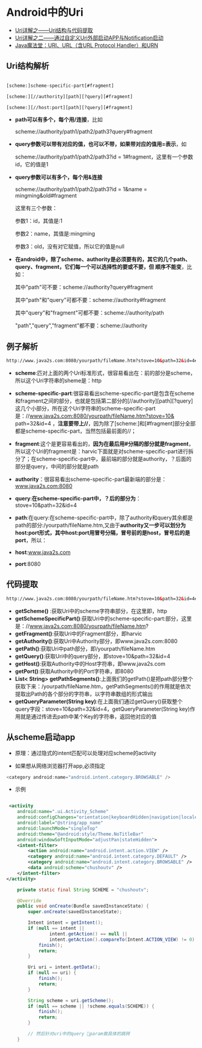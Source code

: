 # Android中的Uri

- [Uri详解之——Uri结构与代码提取](http://blog.csdn.net/harvic880925/article/details/44679239)
- [Uri详解之二——通过自定义Uri外部启动APP与Notification启动](http://blog.csdn.net/harvic880925/article/details/44781557)
- [Java魔法堂：URI、URL（含URL Protocol Handler）和URN](http://www.cnblogs.com/fsjohnhuang/p/4280369.html)

## Uri结构解析

```html

[scheme:]scheme-specific-part[#fragment]

[scheme:][//authority][path][?query][#fragment]

[scheme:][//host:port][path][?query][#fragment]

```

- **path可以有多个，每个用/连接**，比如

    scheme://authority/path1/path2/path3?query#fragment

- **query参数可以带有对应的值，也可以不带，如果带对应的值用=表示**，如

    scheme://authority/path1/path2/path3?id = 1#fragment，这里有一个参数id，它的值是1

- **query参数可以有多个，每个用&连接**

    scheme://authority/path1/path2/path3?id = 1&name = mingming&old#fragment

    这里有三个参数：

    参数1：id，其值是:1

    参数2：name，其值是:mingming

    参数3：old，没有对它赋值，所以它的值是null

- **在android中，除了scheme、authority是必须要有的，其它的几个path、query、fragment，它们每一个可以选择性的要或不要，但  顺序不能变**，比如：

    其中"path"可不要：scheme://authority?query#fragment

    其中"path"和"query"可都不要：scheme://authority#fragment

    其中"query"和"fragment"可都不要：scheme://authority/path

    "path","query","fragment"都不要：scheme://authority


## 例子解析

```html
http://www.java2s.com:8080/yourpath/fileName.htm?stove=10&path=32&id=4#harvic
```

- **scheme**:匹对上面的两个Uri标准形式，很容易看出在：前的部分是scheme，所以这个Uri字符串的sheme是：http

- **scheme-specific-part**:很容易看出scheme-specific-part是包含在scheme和fragment之间的部分，也就是包括第二部分的[//authority][path][?query]这几个小部分，所在这个Uri字符串的scheme-specific-part是：//www.java2s.com:8080/yourpath/fileName.htm?stove=10& path=32&id=4 ，**注意要带上//**，因为除了[scheme:]和[#fragment]部分全部都是scheme-specific-part，当然包括最前面的//；

- **fragment**:这个是更容易看出的，**因为在最后用#分隔的部分就是fragment**，所以这个Uri的fragment是：harvic下面就是对scheme-specific-part进行拆分了；在scheme-specific-part中，最前端的部分就是authority，？后面的部分是query，中间的部分就是path

- **authority**：很容易看出scheme-specific-part最新端的部分是：www.java2s.com:8080

- **query**:**在scheme-specific-part中，？后的部分为**：stove=10&path=32&id=4

- **path**:在query:在scheme-specific-part中，除了authority和query其余都是path的部分:/yourpath/fileName.htm,又由于**authority又一步可以划分为host:port形式，其中host:port用冒号分隔，冒号前的是host，冒号后的是port**，所以：

- **host**:www.java2s.com

- **port**:8080


## 代码提取

```html
http://www.java2s.com:8080/yourpath/fileName.htm?stove=10&path=32&id=4#harvic

```

- **getScheme()** :获取Uri中的scheme字符串部分，在这里即，http
- **getSchemeSpecificPart()**:获取Uri中的scheme-specific-part:部分，这里是：//www.java2s.com:8080/yourpath/fileName.htm?
- **getFragment()**:获取Uri中的Fragment部分，即harvic
- **getAuthority()**:获取Uri中Authority部分，即www.java2s.com:8080
- **getPath()**:获取Uri中path部分，即/yourpath/fileName.htm
- **getQuery()**:获取Uri中的query部分，即stove=10&path=32&id=4
- **getHost()**:获取Authority中的Host字符串，即www.java2s.com
- **getPort()**:获取Authority中的Port字符串，即8080
- **List< String> getPathSegments()**:上面我们的getPath()是把path部分整个获取下来：/yourpath/fileName.htm，getPathSegments()的作用就是依次提取出Path的各个部分的字符串，以字符串数组的形式输出
- **getQueryParameter(String key)**:在上面我们通过getQuery()获取整个query字段：stove=10&path=32&id=4，getQueryParameter(String key)作用就是通过传进去path中某个Key的字符串，返回他对应的值


## 从scheme启动app

- 原理：通过隐式的intent匹配可以处理对应scheme的activity

- 如果想从网络浏览器打开app,必须指定

```java
<category android:name="android.intent.category.BROWSABLE" />
```

- 示例

```xml

 <activity
    android:name=".ui.Activity_Scheme"
    android:configChanges="orientation|keyboardHidden|navigation|locale|screenSize"
    android:label="@string/app_name"
    android:launchMode="singleTop"
    android:theme="@android:style/Theme.NoTitleBar"
    android:windowSoftInputMode="adjustPan|stateHidden">
    <intent-filter>
        <action android:name="android.intent.action.VIEW" />
        <category android:name="android.intent.category.DEFAULT" />
        <category android:name="android.intent.category.BROWSABLE" />
        <data android:scheme="chushoutv" />
    </intent-filter>
</activity>

```

```java
    private static final String SCHEME = "chushoutv";

    @Override
    public void onCreate(Bundle savedInstanceState) {
        super.onCreate(savedInstanceState);

        Intent intent = getIntent();
        if (null == intent ||
                intent.getAction() == null ||
                intent.getAction().compareTo(Intent.ACTION_VIEW) != 0) {
            finish();
            return;
        }

        Uri uri = intent.getData();
        if (null == uri) {
            finish();
            return;
        }

        String scheme = uri.getScheme();
        if (null == scheme || !scheme.equals(SCHEME)) {
            finish();
            return;
        }

        // 然后针对uri中的query param做具体的跳转
    }

```